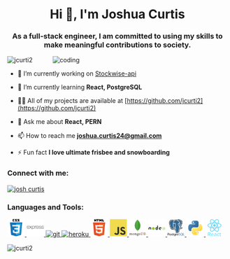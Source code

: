 <h1 align="center">Hi 👋, I'm Joshua Curtis</h1>

<h3 align="center">As a full-stack engineer, I am committed to using my skills to make meaningful contributions to society.</h3>
<img align="right" alt="coding" width="400" src="https://media.tenor.com/-UygBh3nnfEAAAAC/coding.gif" />

<p align="left"> <img src="https://komarev.com/ghpvc/?username=jcurti2&label=Profile%20views&color=0e75b6&style=flat" alt="jcurti2" /> </p>

- 🔭 I’m currently working on [Stockwise-api](yuurierusan/stockwise-api)

- 🌱 I’m currently learning **React, PostgreSQL**

- 👨‍💻 All of my projects are available at [https://github.com/jcurti2](https://github.com/jcurti2)

- 💬 Ask me about **React, PERN**

- 📫 How to reach me **joshua.curtis24@gmail.com**

- ⚡ Fun fact **I love ultimate frisbee and snowboarding**

<h3 align="left">Connect with me:</h3>
<p align="left">
<a href="https://www.linkedin.com/in/josh-curtis08/" target="blank"><img align="center" src="https://raw.githubusercontent.com/rahuldkjain/github-profile-readme-generator/master/src/images/icons/Social/linked-in-alt.svg" alt="josh curtis" height="30" width="40" /></a>
</p>

<h3 align="left">Languages and Tools:</h3>
<p align="left"> <a href="https://www.w3schools.com/css/" target="_blank" rel="noreferrer"> <img src="https://raw.githubusercontent.com/devicons/devicon/master/icons/css3/css3-original-wordmark.svg" alt="css3" width="40" height="40"/> </a> <a href="https://expressjs.com" target="_blank" rel="noreferrer"> <img src="https://raw.githubusercontent.com/devicons/devicon/master/icons/express/express-original-wordmark.svg" alt="express" width="40" height="40"/> </a> <a href="https://git-scm.com/" target="_blank" rel="noreferrer"> <img src="https://www.vectorlogo.zone/logos/git-scm/git-scm-icon.svg" alt="git" width="40" height="40"/> </a> <a href="https://heroku.com" target="_blank" rel="noreferrer"> <img src="https://www.vectorlogo.zone/logos/heroku/heroku-icon.svg" alt="heroku" width="40" height="40"/> </a> <a href="https://www.w3.org/html/" target="_blank" rel="noreferrer"> <img src="https://raw.githubusercontent.com/devicons/devicon/master/icons/html5/html5-original-wordmark.svg" alt="html5" width="40" height="40"/> </a> <a href="https://developer.mozilla.org/en-US/docs/Web/JavaScript" target="_blank" rel="noreferrer"> <img src="https://raw.githubusercontent.com/devicons/devicon/master/icons/javascript/javascript-original.svg" alt="javascript" width="40" height="40"/> </a> <a href="https://www.mongodb.com/" target="_blank" rel="noreferrer"> <img src="https://raw.githubusercontent.com/devicons/devicon/master/icons/mongodb/mongodb-original-wordmark.svg" alt="mongodb" width="40" height="40"/> </a> <a href="https://nodejs.org" target="_blank" rel="noreferrer"> <img src="https://raw.githubusercontent.com/devicons/devicon/master/icons/nodejs/nodejs-original-wordmark.svg" alt="nodejs" width="40" height="40"/> </a> <a href="https://www.postgresql.org" target="_blank" rel="noreferrer"> <img src="https://raw.githubusercontent.com/devicons/devicon/master/icons/postgresql/postgresql-original-wordmark.svg" alt="postgresql" width="40" height="40"/> </a> <a href="https://www.python.org" target="_blank" rel="noreferrer"> <img src="https://raw.githubusercontent.com/devicons/devicon/master/icons/python/python-original.svg" alt="python" width="40" height="40"/> </a> <a href="https://reactjs.org/" target="_blank" rel="noreferrer"> <img src="https://raw.githubusercontent.com/devicons/devicon/master/icons/react/react-original-wordmark.svg" alt="react" width="40" height="40"/> </a> </p>

<!-- <p><img align="left" src="https://github-readme-stats.vercel.app/api/top-langs?username=jcurti2&show_icons=true&locale=en&layout=compact" alt="jcurti2" /></p> -->

<!-- <p>&nbsp;<img align="center" src="https://github-readme-stats.vercel.app/api?username=jcurti2&show_icons=true&locale=en" alt="jcurti2" /></p> -->

<p><img align="center" src="https://github-readme-streak-stats.herokuapp.com/?user=jcurti2&" alt="jcurti2" /></p>


